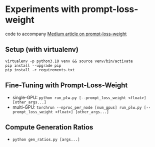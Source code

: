 # Experiments with prompt-loss-weight
code to accompany [Medium article on prompt-loss-weight](https://medium.com/p/016f85fd67f4)

## Setup (with virtualenv)
```
virtualenv -p python3.10 venv && source venv/bin/activate
pip install --upgrade pip
pip install -r requirements.txt
```

## Fine-Tuning with Prompt-Loss-Weight
- single-GPU: `python run_plw.py [--prompt_loss_weight <float>] [other_args...]`
- multi-GPU:  `torchrun --nproc_per_node [num_gpus] run_plw.py [--prompt_loss_weight <float>] [other_args...]`

## Compute Generation Ratios
- `python gen_ratios.py [args...]`

